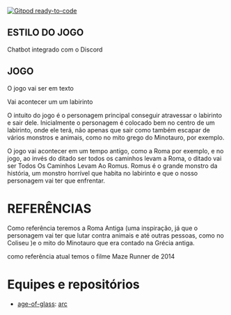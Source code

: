 [![Gitpod ready-to-code](https://img.shields.io/badge/Gitpod-ready--to--code-blue?logo=gitpod)](https://gitpod.io/#https://Jessica-ps/ARC-AGE-OF-GLASS)

## ESTILO DO JOGO

Chatbot integrado com o Discord


## JOGO

O jogo vai ser em texto

Vai acontecer um um labirinto

O intuito do jogo é o personagem principal conseguir atravessar o labirinto e sair dele. 
Inicialmente o personagem é colocado bem no centro de um labirinto, onde ele terá, não apenas que sair como também escapar de vários monstros e animais, como no mito grego do Minotauro, por exemplo. 

O jogo vai acontecer em um tempo antigo, como a Roma por exemplo, e no jogo, ao invés do ditado ser todos os caminhos levam a Roma, o ditado vai ser Todos Os Caminhos Levam Ao Romus. Romus é o grande monstro da história, um monstro horrível que habita no labirinto e que o nosso personagem vai ter que enfrentar.

# REFERÊNCIAS
Como referência  teremos a Roma Antiga (uma inspiração, já que o personagem vai ter que lutar contra animais e até outras pessoas, como no Coliseu )e o mito do Minotauro que era contado na Grécia antiga. 

como referência atual temos o filme Maze Runner de 2014


# Equipes e repositórios

- [age-of-glass](https://github.com/age-of-glass): [arc](https://github.com/age-of-glass/arc)
